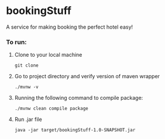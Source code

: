 # bookingStuff

A service for making booking the perfect hotel easy!

### To run:

1. Clone to your local machine
   
   `git clone`


2. Go to project directory and verify version of maven wrapper
  
    `./mvnw -v`


3. Running the following command to compile package: 

    `./mvnw clean compile package`



4. Run .jar file

    `java -jar target/bookingStuff-1.0-SNAPSHOT.jar`





